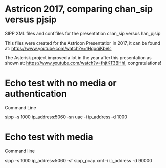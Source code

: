 # Astricon 2017, comparing chan_sip versus pjsip

SIPP XML files and conf files for the presentation chan_sip versus han_pjsip

This files were created for the Astricon Presentation in 2017, it can be found at: https://www.youtube.com/watch?v=1HqoqjKbeIo

The Asterisk project improved a lot in the year after this presentation as shown at: https://www.youtube.com/watch?v=fhjtKT3BHhI, congratulations!

# Echo test with no media or authentication

Command Line

sipp -s 1000 ip_address:5060 -sn uac -i ip_address -d 1000

# Echo test with media

Command line

sipp -s 1000 ip_address:5060 -sf sipp_pcap.xml -i ip_address -d 90000


